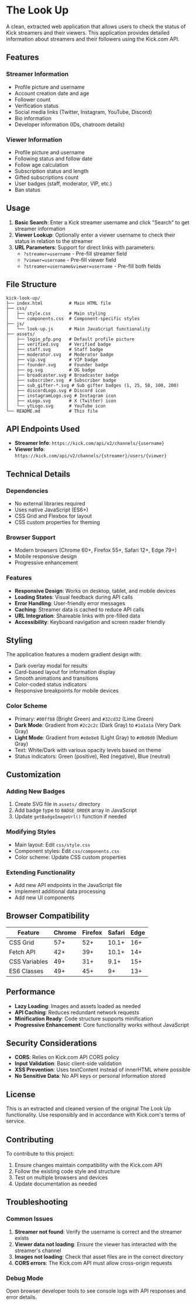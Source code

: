 # The Look Up

A clean, extracted web application that allows users to check the status of Kick streamers and their viewers. This application provides detailed information about streamers and their followers using the Kick.com API.

## Features

### Streamer Information
- Profile picture and username
- Account creation date and age
- Follower count
- Verification status
- Social media links (Twitter, Instagram, YouTube, Discord)
- Bio information
- Developer information (IDs, chatroom details)

### Viewer Information
- Profile picture and username
- Following status and follow date
- Follow age calculation
- Subscription status and length
- Gifted subscriptions count
- User badges (staff, moderator, VIP, etc.)
- Ban status

## Usage

1. **Basic Search**: Enter a Kick streamer username and click "Search" to get streamer information
2. **Viewer Lookup**: Optionally enter a viewer username to check their status in relation to the streamer
3. **URL Parameters**: Support for direct links with parameters:
   - `?streamer=username` - Pre-fill streamer field
   - `?viewer=username` - Pre-fill viewer field
   - `?streamer=username&viewer=username` - Pre-fill both fields

## File Structure

```
kick-look-up/
├── index.html          # Main HTML file
├── css/
│   ├── style.css       # Main styling
│   └── components.css  # Component-specific styles
├── js/
│   └── look-up.js      # Main JavaScript functionality
├── assets/
│   ├── login_pfp.png   # Default profile picture
│   ├── verified.svg    # Verified badge
│   ├── staff.svg       # Staff badge
│   ├── moderator.svg   # Moderator badge
│   ├── vip.svg         # VIP badge
│   ├── founder.svg     # Founder badge
│   ├── og.svg          # OG badge
│   ├── broadcaster.svg # Broadcaster badge
│   ├── subscriber.svg  # Subscriber badge
│   ├── sub_gifter-*.svg # Sub gifter badges (1, 25, 50, 100, 200)
│   ├── discordLogo.svg # Discord icon
│   ├── instagramLogo.svg # Instagram icon
│   ├── xLogo.svg       # X (Twitter) icon
│   └── ytLogo.svg      # YouTube icon
└── README.md           # This file
```

## API Endpoints Used

- **Streamer Info**: `https://kick.com/api/v2/channels/{username}`
- **Viewer Info**: `https://kick.com/api/v2/channels/{streamer}/users/{viewer}`

## Technical Details

### Dependencies
- No external libraries required
- Uses native JavaScript (ES6+)
- CSS Grid and Flexbox for layout
- CSS custom properties for theming

### Browser Support
- Modern browsers (Chrome 60+, Firefox 55+, Safari 12+, Edge 79+)
- Mobile responsive design
- Progressive enhancement

### Features
- **Responsive Design**: Works on desktop, tablet, and mobile devices
- **Loading States**: Visual feedback during API calls
- **Error Handling**: User-friendly error messages
- **Caching**: Streamer data is cached to reduce API calls
- **URL Integration**: Shareable links with pre-filled data
- **Accessibility**: Keyboard navigation and screen reader friendly

## Styling

The application features a modern gradient design with:
- Dark overlay modal for results
- Card-based layout for information display
- Smooth animations and transitions
- Color-coded status indicators
- Responsive breakpoints for mobile devices

### Color Scheme
- Primary: `#00ff88` (Bright Green) and `#32cd32` (Lime Green)
- **Dark Mode**: Gradient from `#2c2c2c` (Dark Gray) to `#1a1a1a` (Very Dark Gray)
- **Light Mode**: Gradient from `#e8e8e8` (Light Gray) to `#d0d0d0` (Medium Gray)
- Text: White/Dark with various opacity levels based on theme
- Status indicators: Green (positive), Red (negative), Blue (neutral)

## Customization

### Adding New Badges
1. Create SVG file in `assets/` directory
2. Add badge type to `BADGE_ORDER` array in JavaScript
3. Update `getBadgeImageUrl()` function if needed

### Modifying Styles
- Main layout: Edit `css/style.css`
- Component styles: Edit `css/components.css`
- Color scheme: Update CSS custom properties

### Extending Functionality
- Add new API endpoints in the JavaScript file
- Implement additional data processing
- Add new UI components

## Browser Compatibility

| Feature | Chrome | Firefox | Safari | Edge |
|---------|--------|---------|--------|------|
| CSS Grid | 57+ | 52+ | 10.1+ | 16+ |
| Fetch API | 42+ | 39+ | 10.1+ | 14+ |
| CSS Variables | 49+ | 31+ | 9.1+ | 15+ |
| ES6 Classes | 49+ | 45+ | 9+ | 13+ |

## Performance

- **Lazy Loading**: Images and assets loaded as needed
- **API Caching**: Reduces redundant network requests
- **Minification Ready**: Code structure supports minification
- **Progressive Enhancement**: Core functionality works without JavaScript

## Security Considerations

- **CORS**: Relies on Kick.com API CORS policy
- **Input Validation**: Basic client-side validation
- **XSS Prevention**: Uses textContent instead of innerHTML where possible
- **No Sensitive Data**: No API keys or personal information stored

## License

This is an extracted and cleaned version of the original The Look Up functionality. Use responsibly and in accordance with Kick.com's terms of service.

## Contributing

To contribute to this project:
1. Ensure changes maintain compatibility with the Kick.com API
2. Follow the existing code style and structure
3. Test on multiple browsers and devices
4. Update documentation as needed

## Troubleshooting

### Common Issues

1. **Streamer not found**: Verify the username is correct and the streamer exists
2. **Viewer data not loading**: Ensure the viewer has interacted with the streamer's channel
3. **Images not loading**: Check that asset files are in the correct directory
4. **CORS errors**: The Kick.com API must allow cross-origin requests

### Debug Mode

Open browser developer tools to see console logs with API responses and error details.